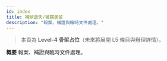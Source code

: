 ```yaml
---
id: index
title: 補辦遺失/被竊居留
description: "報案、補證與臨時文件處理。"
---
```


> 本頁為 **Level-4 骨架占位**（未來將展開 L5 條目與辦理詳情）。

**概要**
報案、補證與臨時文件處理。

